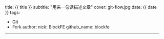 title: {{ title }}
subtitle: "用来一句话描述文章"
cover: git-flow.jpg
date: {{ date }}
tags:
  - Git
  - Fork
author:
  nick: BlockFE
  github_name: blockfe

---

<!-- more -->
